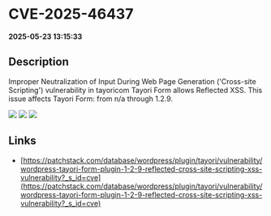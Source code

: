 # CVE-2025-46437

**2025-05-23 13:15:33**

## Description
Improper Neutralization of Input During Web Page Generation ('Cross-site Scripting') vulnerability in tayoricom Tayori Form allows Reflected XSS. This issue affects Tayori Form: from n/a through 1.2.9.

![](https://img.shields.io/static/v1?label=Score&message=7.1&color=red)
![](https://img.shields.io/static/v1?label=Severity&message=HIGH&color=red)
![](https://img.shields.io/static/v1?label=CWE&message=XSS&color=green)

## Links
- [https://patchstack.com/database/wordpress/plugin/tayori/vulnerability/wordpress-tayori-form-plugin-1-2-9-reflected-cross-site-scripting-xss-vulnerability?_s_id=cve](https://patchstack.com/database/wordpress/plugin/tayori/vulnerability/wordpress-tayori-form-plugin-1-2-9-reflected-cross-site-scripting-xss-vulnerability?_s_id=cve)
